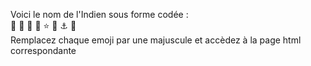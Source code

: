 
Voici le nom de l'Indien sous forme codée :  
🦘 🥑 🍕 🦊 ⭐ 🥝 ⚓ 🐀  
Remplacez chaque emoji par une majuscule et accèdez à la page html correspondante
